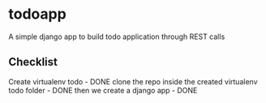 # todoapp
A simple django app to build todo application through REST calls

## Checklist
Create virtualenv todo - DONE
clone the repo inside the created virtualenv todo folder - DONE
then we create a django app  - DONE
